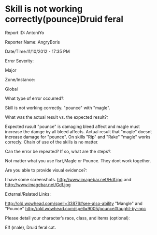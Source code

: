 Skill is not working correctly(pounce)Druid feral
==========

Report ID: AntoniYo  

Reporter Name: AngryBoris

Date/Time:11/10/2012 - 17:35 PM

Error Severity:

Major

Zone/Instance:

Global

What type of error occurred?:

Skill  is not working correctly. "pounce" with "magle". 

What was the actual result vs. the expected result?:

Expected rusult "pounce" is damaging bleed affect and magle must increase the damge by all bleed affects.
Actual result that "magle" doesnt increase damage for "pounce". On skills "Rip" and "Rake" "magle" works correcly.
Chain of use of the skills is no matter.

Can the error be repeated? If so, what are the steps?:

Not matter what you use fisrt,Magle or Pounce.
They dont work together.

Are you able to provide visual evidence?:

I have some screenshots.
http://www.imagebar.net/Hdf.jpg and 
http://www.imagebar.net/Gdf.jpg

External/Related Links:

http://old.wowhead.com/spell=33876#see-also-ability "Mangle" and "Pounce" http://old.wowhead.com/spell=9005/pounce#taught-by-npc

Please detail your character’s race, class, and items (optional):

Elf (male), Druid feral cat.
